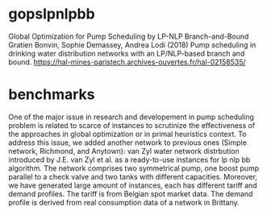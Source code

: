 # gopslpnlpbb
Global Optimization for Pump Scheduling by LP-NLP Branch-and-Bound Gratien Bonvin, Sophie Demassey, Andrea Lodi (2018) Pump scheduling in drinking water distribution networks with an LP/NLP-based branch and bound. https://hal-mines-paristech.archives-ouvertes.fr/hal-02158535/

# benchmarks
One of the major issue in research and developement in pump scheduling problem is related to scarce of instances to scrutinize the effectiveness of the approaches in global optimization or in primal heuristics context. To address this issue, we added another network to previous ones (Simple network, Richmond, and Anytown): van Zyl water network distrbution introduced by J.E. van Zyl et al. as a ready-to-use instances for lp nlp bb algorithm. The network comprises two symmetrical pump, one boost pump parallel to a check valve and two tanks with different capacities. 
Moreover, we have generated large amount of instances, each has different tariff and demand profiles. The tariff is from Belgian spot market data. The demand profile is derived from real consumption data of a network in Brittany.
